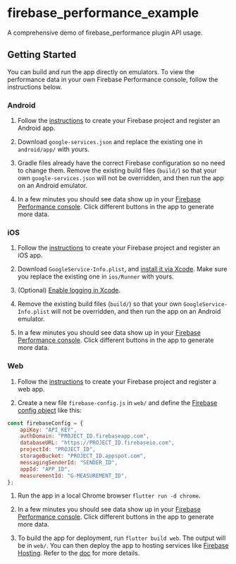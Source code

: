 # firebase_performance_example

A comprehensive demo of firebase_performance plugin API usage.

## Getting Started

You can build and run the app directly on emulators. To view the performance data in your own Firebase Performance console, follow the instructions below.

### Android

1. Follow the [instructions](https://firebase.google.com/docs/android/setup#create-firebase-project) to create your Firebase project and register an Android app.

1. Download `google-services.json` and replace the existing one in `android/app/` with yours. 

1. Gradle files already have the correct Firebase configuration so no need to change them. Remove the existing build files (`build/`) so that your own `google-services.json` will not be overridden,  and then run the app on an Android emulator.

1. In a few minutes you should see data show up in your [Firebase Performance console](https://firebase.corp.google.com/project/_/performance). Click different buttons in the app to generate more data.

### iOS

1. Follow the [instructions](https://firebase.google.com/docs/ios/setup#create-firebase-project) to create your Firebase project and register an iOS app.

1. Download `GoogleService-Info.plist`, and [install it via Xcode](https://firebase.flutter.dev/docs/installation/ios#installing-your-firebase-configuration-file). Make sure you replace the existing one in `ios/Runner` with yours.

1. (Optional) [Enable logging in Xcode](https://firebase.google.com/docs/perf-mon/get-started-ios).

1. Remove the existing build files (`build/`) so that your own `GoogleService-Info.plist` will not be overridden,  and then run the app on an Android emulator.

1. In a few minutes you should see data show up in your [Firebase Performance console](https://firebase.corp.google.com/project/_/performance). Click different buttons in the app to generate more data.

### Web

1. Follow the [instructions](https://firebase.google.com/docs/web/setup#create-firebase-project) to create your Firebase project and register a web app.

1. Create a new file `firebase-config.js` in `web/` and define the [Firebase config object](https://firebase.google.com/docs/web/learn-more#config-object) like this:

```javascript
const firebaseConfig = {
    apiKey: "API_KEY",
    authDomain: "PROJECT_ID.firebaseapp.com",
    databaseURL: "https://PROJECT_ID.firebaseio.com",
    projectId: "PROJECT_ID",
    storageBucket: "PROJECT_ID.appspot.com",
    messagingSenderId: "SENDER_ID",
    appId: "APP_ID",
    measurementId: "G-MEASUREMENT_ID",
};
```

1. Run the app in a local Chrome browser `flutter run -d chrome`.

1. In a few minutes you should see data show up in your [Firebase Performance console](https://firebase.corp.google.com/project/_/performance). Click different buttons in the app to generate more data.

1. To build the app for deployment, run `flutter build web`. The output will be in `web/`. You can then deploy the app to hosting services like [Firebase Hosting](https://firebase.google.com/docs/hosting). Refer to the [doc](https://flutter.dev/docs/deployment/web#deploying-to-the-web) for more details.